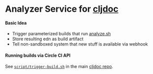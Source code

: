# Analyzer Service for [cljdoc](https://github.com/martinklepsch/cljdoc)

#### Basic Idea

- Trigger parameterized builds that run [analyze.sh](https://github.com/martinklepsch/cljdoc/blob/master/script/analyze.sh)
- Store resulting edn as build artifact
- Tell non-sandboxed system that new stuff is available via webhook

#### Running builds via Circle CI API

See [`script/trigger-build.sh`](https://github.com/martinklepsch/cljdoc/blob/master/script/trigger-build.sh) in the main [cljdoc repo](https://github.com/martinklepsch/cljdoc/).
